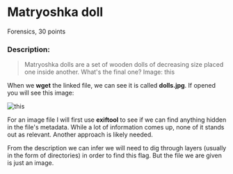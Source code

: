 # Matryoshka doll
Forensics, 30 points
### Description:
> Matryoshka dolls are a set of wooden dolls of decreasing size placed one inside another. What's the final one? Image: this

When we **wget** the linked file, we can see it is called **dolls.jpg**. If opened you will see this image:

![this]()


For an image file I will first use **exiftool** to see if we can find anything hidden in the file's metadata. While a lot of information comes up, none of it stands out as relevant. Another approach is likely needed.

From the description we can infer we will need to dig through layers (usually in the form of directories) in order to find this flag. But the file we are given is just an image.
